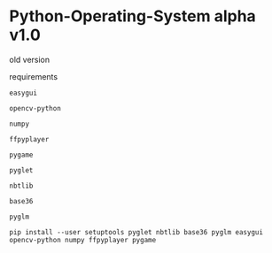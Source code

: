 # Python-Operating-System alpha v1.0
old version

requirements
```
easygui

opencv-python

numpy

ffpyplayer

pygame

pyglet

nbtlib

base36

pyglm
```

```
pip install --user setuptools pyglet nbtlib base36 pyglm easygui opencv-python numpy ffpyplayer pygame
```
